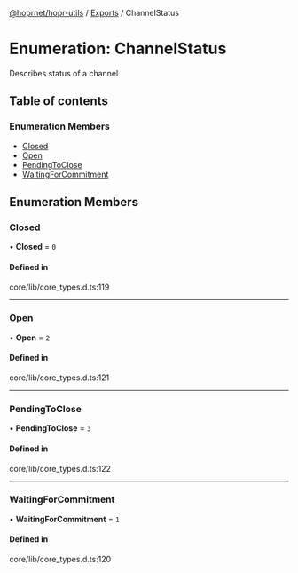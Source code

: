 [@hoprnet/hopr-utils](../README.md) / [Exports](../modules.md) / ChannelStatus

# Enumeration: ChannelStatus

Describes status of a channel

## Table of contents

### Enumeration Members

- [Closed](ChannelStatus.md#closed)
- [Open](ChannelStatus.md#open)
- [PendingToClose](ChannelStatus.md#pendingtoclose)
- [WaitingForCommitment](ChannelStatus.md#waitingforcommitment)

## Enumeration Members

### Closed

• **Closed** = ``0``

#### Defined in

core/lib/core_types.d.ts:119

___

### Open

• **Open** = ``2``

#### Defined in

core/lib/core_types.d.ts:121

___

### PendingToClose

• **PendingToClose** = ``3``

#### Defined in

core/lib/core_types.d.ts:122

___

### WaitingForCommitment

• **WaitingForCommitment** = ``1``

#### Defined in

core/lib/core_types.d.ts:120
